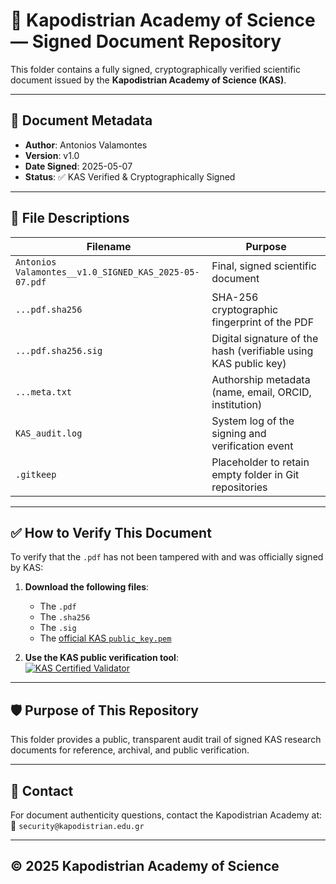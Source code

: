 # 📄 Kapodistrian Academy of Science — Signed Document Repository

This folder contains a fully signed, cryptographically verified scientific document issued by the **Kapodistrian Academy of Science (KAS)**.

---

## 🔐 Document Metadata

- **Author**: Antonios Valamontes  
- **Version**: v1.0  
- **Date Signed**: 2025-05-07  
- **Status**: ✅ KAS Verified & Cryptographically Signed

---

## 📁 File Descriptions

| Filename | Purpose |
|----------|---------|
| `Antonios Valamontes__v1.0_SIGNED_KAS_2025-05-07.pdf` | Final, signed scientific document |
| `...pdf.sha256` | SHA-256 cryptographic fingerprint of the PDF |
| `...pdf.sha256.sig` | Digital signature of the hash (verifiable using KAS public key) |
| `...meta.txt` | Authorship metadata (name, email, ORCID, institution) |
| `KAS_audit.log` | System log of the signing and verification event |
| `.gitkeep` | Placeholder to retain empty folder in Git repositories |

---

## ✅ How to Verify This Document

To verify that the `.pdf` has not been tampered with and was officially signed by KAS:

1. **Download the following files**:
   - The `.pdf`
   - The `.sha256`
   - The `.sig`
   - The [official KAS `public_key.pem`](https://github.com/Galactic-Code-Developers/kas-verifier-page/blob/main/public_key.pem)

2. **Use the KAS public verification tool**:  
[![KAS Certified Validator](https://img.shields.io/badge/KAS%20Certified-Validator-4B8BBE?style=for-the-badge&logo=googlecolab&logoColor=white)](https://colab.research.google.com/github/Galactic-Code-Developers/kas-verifier-page/blob/main/KAS_Verifier_OpenSSL.ipynb)

---

## 🛡 Purpose of This Repository

This folder provides a public, transparent audit trail of signed KAS research documents for reference, archival, and public verification.

---

## 💬 Contact

For document authenticity questions, contact the Kapodistrian Academy at:  
📧 `security@kapodistrian.edu.gr`

---

## © 2025 Kapodistrian Academy of Science
